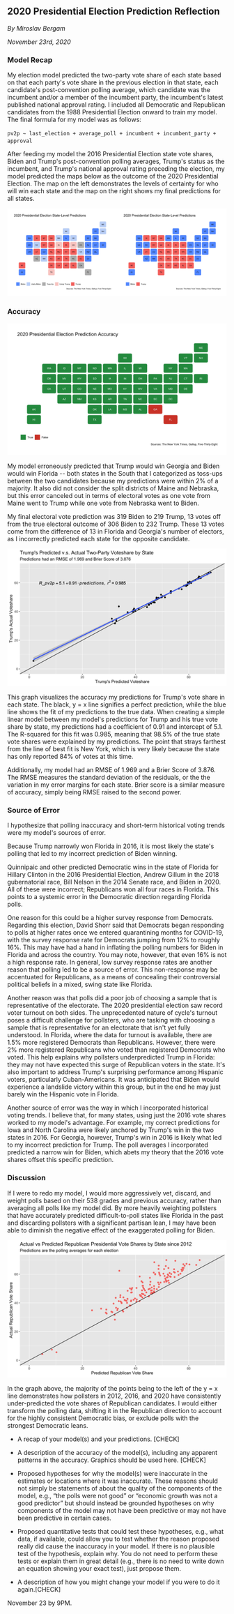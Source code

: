## 2020 Presidential Election Prediction Reflection

_By Miroslav Bergam_

_November 23rd, 2020_

### Model Recap

My election model predicted the two-party vote share of each state based on that each party's vote share in the previous election in that state, each candidate's post-convention polling average, which candidate was the incumbent and/or a member of the incumbent party, the incumbent's latest published national approval rating. I included all Democratic and Republican candidates from the 1988 Presidential Election onward to train my model. The final formula for my model was as follows: 

`pv2p ~ last_election + average_poll + incumbent + incumbent_party + approval`

After feeding my model the 2016 Presidential Election state vote shares, Biden and Trump's post-convention polling averages, Trump's status as the incumbent, and Trump's national approval rating preceding the election, my model predicted the maps below as the outcome of the 2020 Presidential Election. The map on the left demonstrates the levels of certainty for who will win each state and the map on the right shows my final predictions for all states.

![](../figures/comparison.jpg)

### Accuracy

![](../figures/correctmap.jpg)

My model erroneously predicted that Trump would win Georgia and Biden would win Florida -- both states in the South that I categorized as toss-ups between the two candidates because my predictions were within 2% of a majority. It also did not consider the split districts of Maine and Nebraska, but this error canceled out in terms of electoral votes as one vote from Maine went to Trump while one vote from Nebraska went to Biden. 

My final electoral vote prediction was 319 Biden to 219 Trump, 13 votes off from the true electoral outcome of 306 Biden to 232 Trump. These 13 votes come from the difference of 13 in Florida and Georgia's number of electors, as I incorrectly predicted each state for the opposite candidate. 

![](../figures/correctvoteshare.jpg)

This graph visualizes the accuracy my predictions for Trump's vote share in each state. The black, y = x line signifies a perfect prediction, while the blue line shows the fit of my predictions to the true data. When creating a simple linear model between my model's predictions for Trump and his true vote share by state, my predictions had a coefficient of 0.91 and intercept of 5.1. The R-squared for this fit was 0.985, meaning that 98.5% of the true state vote shares were explained by my predictions. The point that strays farthest from the line of best fit is New York, which is very likely because the state has only reported 84% of votes at this time. 

Additionally, my model had an RMSE of 1.969 and a Brier Score of 3.876. The RMSE measures the standard deviation of the residuals, or the the variation in my error margins for each state. Brier score is a similar measure of accuracy, simply being RMSE raised to the second power. 

### Source of Error

I hypothesize that polling inaccuracy and short-term historical voting trends were my model's sources of error. 

Because Trump narrowly won Florida in 2016, it is most likely the state's polling that led to my incorrect prediction of Biden winning. 

Quinnipaic and other predicted Democratic wins in the state of Florida for Hillary Clinton in the 2016 Presidential Election, Andrew Gillum in the 2018 gubernatorial race, Bill Nelson in the 2014 Senate race, and Biden in 2020. All of these were incorrect; Republicans won all four races in Florida. This points to a systemic error in the Democratic direction regarding Florida polls. 

One reason for this could be a higher survey response from Democrats. Regarding this election, David Shorr said that Democrats began responding to polls at higher rates once we entered quarantining months for COVID-19, with the survey response rate for Democrats jumping from 12% to roughly 16%. This may have had a hand in inflating the polling numbers for Biden in Florida and across the country. You may note, however, that even 16% is not a high response rate. In general, low survey response rates are another reason that polling led to be a source of error. This non-response may be accentuated for Republicans, as a means of concealing their controversial political beliefs in a mixed, swing state like Florida. 

Another reason was that polls did a poor job  of choosing a sample that is representative of the electorate. The 2020 presidential election saw record voter turnout on both sides. The unprecedented nature of cycle's turnout poses a difficult challenge for pollsters, who are tasking with choosing a sample that is representative for an electorate that isn't yet fully understood. In Florida, where the data for turnout is available, there are 1.5% more registered Democrats than Republicans. However, there were 2% more registered Republicans who voted than registered Democrats who voted. This help explains why pollsters underpredicted Trump in Florida: they may not have expected this surge of Republican voters in the state. It's also important to address Trump's surprising performance among Hispanic voters, particularly Cuban-Americans. It was anticipated that Biden would experience a landslide victory within this group, but in the end he may just barely win the Hispanic vote in Florida. 

Another source of error was the way in which I incorporated historical voting trends. I believe that, for many states, using just the 2016 vote shares worked to my model's advantage. For example, my correct predictions for Iowa and North Carolina were likely anchored by Trump's win in the two states in 2016. For Georgia, however, Trump's win in 2016 is likely what led to my incorrect prediction for Trump. The poll averages I incorporated predicted a narrow win for Biden, which abets my theory that the 2016 vote shares offset this specific prediction. 

### Discussion


If I were to redo my model, I would more aggressively vet, discard, and weight polls based on their 538 grades and previous accuracy, rather than averaging all polls like my model did. By more heavily weighting pollsters that have accurately predicted difficult-to-poll states like Florida in the past and discarding pollsters with a significant partisan lean, I may have been able to diminish the negative effect of the exaggerated polling for Biden.

![](../figures/repubpoll.jpg)

In the graph above, the majority of the points being to the left of the y = x line demonstrates how pollsters in 2012, 2016, and 2020 have consistently under-predicted the vote shares of Republican candidates. I would either transform the polling data, shifting it in the Republican direction to account for the highly consistent Democratic bias, or exclude polls with the strongest Democratic leans.




- A recap of your model(s) and your predictions. [CHECK]

- A description of the accuracy of the model(s), including any apparent patterns in the accuracy.  Graphics should be used here. [CHECK]

- Proposed hypotheses for why the model(s) were inaccurate in the estimates or locations where it was inaccurate.  These reasons should not simply be statements of about the quality of the components of the model, e.g., “the polls were not good” or “economic growth was not a good predictor” but should instead be grounded hypotheses on why components of the model may not have been predictive or may not have been predictive in certain cases.

- Proposed quantitative tests that could test these hypotheses, e.g., what data, if available, could allow you to test whether the reason proposed really did cause the inaccuracy in your model.  If there is no plausible test of the hypothesis, explain why.  You do not need to perform these tests or explain them in great detail (e.g., there is no need to write down an equation showing your exact test), just propose them.

- A description of how you might change your model if you were to do it again.[CHECK]

November 23 by 9PM. 



